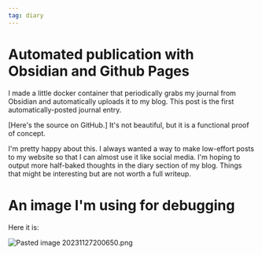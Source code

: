 ```yaml
---
tag: diary
---
```


# Automated publication with Obsidian and Github Pages

I made a little docker container that periodically grabs my journal from Obsidian and automatically uploads it to my blog. This post is the first automatically-posted journal entry.

\[Here's the source on GitHub.\] It's not beautiful, but it is a functional proof of concept.

I'm pretty happy about this. I always wanted a way to make low-effort posts to my website so that I can almost use it like social media. I'm hoping to output more half-baked thoughts in the diary section of my blog. Things that might be interesting but are not worth a full writeup.

# An image I'm using for debugging

Here it is:

![Pasted image 20231127200650.png](/images/obsidian/Pasted%20image%2020231127200650.png)
